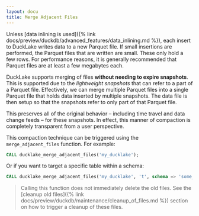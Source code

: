 ```yaml
---
layout: docu
title: Merge Adjacent Files
---
```


Unless [data inlining is used]({% link docs/preview/duckdb/advanced_features/data_inlining.md %}), each insert to DuckLake writes data to a new Parquet file.
If small insertions are performed, the Parquet files that are written are small. These only hold a few rows.
For performance reasons, it is generally recommended that Parquet files are at least a few megabytes each.

DuckLake supports merging of files **without needing to expire snapshots**.
This is supported due to the _lightweight snapshots_ that can refer to a part of a Parquet file.
Effectively, we can merge multiple Parquet files into a single Parquet file that holds data inserted by multiple snapshots.
The data file is then setup so that the snapshots refer to only part of that Parquet file.

This preserves all of the original behavior – including time travel and data change feeds – for these snapshots.
In effect, this manner of compaction is completely transparent from a user perspective.

This compaction technique can be triggered using the `merge_adjacent_files` function. For example:

```sql
CALL ducklake_merge_adjacent_files('my_ducklake');
```

Or if you want to target a specific table within a schema:

```sql
CALL ducklake_merge_adjacent_files('my_ducklake', 't', schema => 'some_schema');
```

> Calling this function does not immediately delete the old files.
> See the [cleanup old files]({% link docs/preview/duckdb/maintenance/cleanup_of_files.md %}) section on how to trigger a cleanup of these files.
